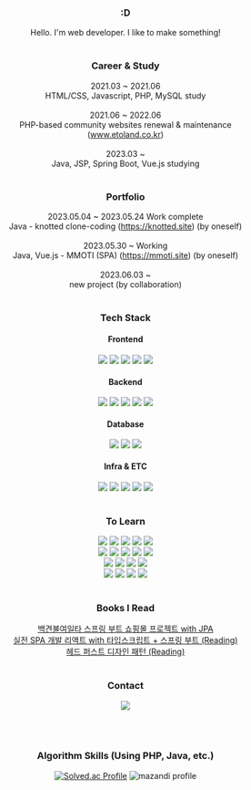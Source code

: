 <div align='center'>

### :D
Hello. I'm web developer. I like to make something!
<br><br>

### Career & Study
2021.03 ~ 2021.06<br>
HTML/CSS, Javascript, PHP, MySQL study
<br><br>
2021.06 ~ 2022.06<br>
PHP-based community websites renewal & maintenance (www.etoland.co.kr)
<br><br>
2023.03 ~<br>
Java, JSP, Spring Boot, Vue.js studying
<br><br>
  
### Portfolio
2023.05.04 ~ 2023.05.24 Work complete<br>
Java - knotted clone-coding (https://knotted.site) (by oneself)
<br><br>
2023.05.30 ~ Working <br>
Java, Vue.js - MMOTI (SPA) (https://mmoti.site) (by oneself)
<br><br>
2023.06.03 ~<br>
new project (by collaboration)
<br><br>

### Tech Stack

#### Frontend
<img src="https://img.shields.io/badge/HTML5-E34F26?style=flat&logo=HTML5&logoColor=white" />
<img src="https://img.shields.io/badge/CSS3-1572B6?style=flat&logo=CSS3&logoColor=white" />
<img src="https://img.shields.io/badge/JavaScript-F7DF1E?style=flat&logo=JavaScript&logoColor=white" />
<img src="https://img.shields.io/badge/jQuery-0769AD?style=flat&logo=jQuery&logoColor=white" />
<img src="https://img.shields.io/badge/Vue.js-4FC08D?style=flat&logo=Vue.js&logoColor=white" />

#### Backend
<img src="https://img.shields.io/badge/PHP-777BB4?style=flat&logo=PHP&logoColor=white" />
<img src="https://img.shields.io/badge/Java-0099E5?style=flat&logo=OpenJDK&logoColor=white" />
<img src="https://img.shields.io/badge/Spring-6DB33F?style=flat&logo=Spring&logoColor=white" />
<img src="https://img.shields.io/badge/Spring Boot-6DB33F?style=flat&logo=Spring Boot&logoColor=white" />
<img src="https://img.shields.io/badge/Spring Security-6DB33F?style=flat&logo=Spring Security&logoColor=white" />

#### Database
<img src="https://img.shields.io/badge/MySQL-4479A1?style=flat&logo=MySQL&logoColor=white" />
<img src="https://img.shields.io/badge/MariaDB-003545?style=flat&logo=MariaDB&logoColor=white" />
<img src="https://img.shields.io/badge/OracleDB-F80000?style=flat&logo=Oracle&logoColor=white" />
  
#### Infra & ETC
<img src="https://img.shields.io/badge/AWS EC2-FF9900?style=flat&logo=amazonec2&logoColor=white" />
<img src="https://img.shields.io/badge/AWS RDS-527FFF?style=flat&logo=amazonrds&logoColor=white" />
<img src="https://img.shields.io/badge/Notion-000000?style=flat&logo=Notion&logoColor=white" />
<img src="https://img.shields.io/badge/Slack-4A154B?style=flat&logo=Slack&logoColor=white" />
<img src="https://img.shields.io/badge/GitHub-181717?style=flat&logo=GitHub&logoColor=white" />
<br><br>
  
### To Learn
<img src="https://img.shields.io/badge/TypeScript-3178C6?style=flat&logo=TypeScript&logoColor=white" />
<img src="https://img.shields.io/badge/Node.js-339933?style=flat&logo=Node.js&logoColor=white" />
<img src="https://img.shields.io/badge/React-61DAFB?style=flat&logo=React&logoColor=white" />
<img src="https://img.shields.io/badge/Docker-2496ED?style=flat&logo=Docker&logoColor=white" />
<img src="https://img.shields.io/badge/Kubernetes-326CE5?style=flat&logo=Kubernetes&logoColor=white" />
<br>
<img src="https://img.shields.io/badge/NGINX-009639?style=flat&logo=nginx&logoColor=white" />
<img src="https://img.shields.io/badge/AWS ECS-FF9900?style=flat&logo=amazonecs&logoColor=white" />
<img src="https://img.shields.io/badge/AWS S3-569A31?style=flat&logo=amazons3&logoColor=white" />
<img src="https://img.shields.io/badge/AWS Lambda-FF9900?style=flat&logo=awslambda&logoColor=white" />
<img src="https://img.shields.io/badge/Redis-DC382D?style=flat&logo=Redis&logoColor=white" />
<br>
<img src="https://img.shields.io/badge/Elasticsearch-005571?style=flat&logo=elasticsearch&logoColor=white" />
<img src="https://img.shields.io/badge/Elastic Stack-005571?style=flat&logo=elasticstack&logoColor=white" />
<img src="https://img.shields.io/badge/Jenkins-D24939?style=flat&logo=jenkins&logoColor=white" />
<img src="https://img.shields.io/badge/OWASP-000000?style=flat&logo=owasp&logoColor=white" />
<br>
<img src="https://img.shields.io/badge/Axios-5A29E4?style=flat&logo=axios&logoColor=white" />
<img src="https://img.shields.io/badge/styled components-DB7093?style=flat&logo=styledcomponents&logoColor=white" />
<img src="https://img.shields.io/badge/Socket.io-010101?style=flat&logo=socketdotio&logoColor=white" />
<img src="https://img.shields.io/badge/JWT-000000?style=flat&logo=jsonwebtokens&logoColor=white" />
<br><br>
<!-- <img src="https://img.shields.io/badge/Python-3776AB?style=flat&logo=Python&logoColor=white" /> -->
<!-- <img src="https://img.shields.io/badge/Laravel-FF2D20?style=flat&logo=Laravel&logoColor=white" /> -->

### Books I Read
<a href='https://www.aladin.co.kr/shop/wproduct.aspx?ItemId=278601116'>백견불여일타 스프링 부트 쇼핑몰 프로젝트 with JPA</a><br>
<a href='https://www.aladin.co.kr/shop/wproduct.aspx?ItemId=300366903'>실전 SPA 개발 리액트 with 타입스크립트 + 스프링 부트 (Reading)</a><br>
<a href='https://www.aladin.co.kr/shop/wproduct.aspx?ItemId=290892473'>헤드 퍼스트 디자인 패턴 (Reading)</a>
<br><br>
  
### Contact

<a href='mailto:jungmin09172@naver.com'>
<img src="https://img.shields.io/badge/NAVER-03C75A?style=flat&logo=Naver&logoColor=white" />
</a>

<br><br>

### Algorithm Skills (Using PHP, Java, etc.)

[![Solved.ac Profile](http://mazassumnida.wtf/api/v2/generate_badge?boj=jungmin0917)](https://www.acmicpc.net/user/jungmin0917)
![mazandi profile](http://mazandi.herokuapp.com/api?handle=jungmin0917&theme=warm)

</div>

